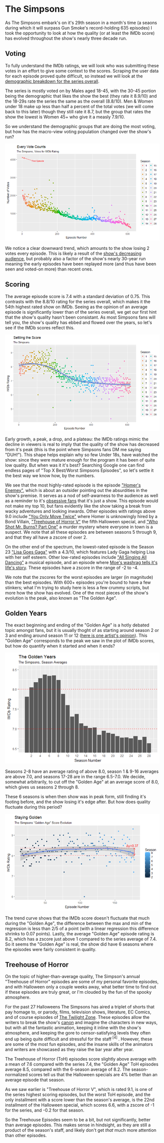 # The Simpsons

As The Simpsons embark's on it's 29th season in a month's time (a seaons during which it will surpass Gun Smoke's record-holding 635 episodes) I took the opportunity to look at how the quality (or at least the IMDb score) has evolved throughout the show's nearly three decade run. 

## Voting

To fully understand the IMDb ratings, we will look who was submitting these votes in an effort to give some context to the scores. Scraping the user data for each episode proved quite difficult, so instead we will look at the [demographic breakdown for the series overall](http://www.imdb.com/title/tt0096697/ratings?ref_=tt_ov_rt_).

The series is mostly voted on by Males aged 18-45, with the 30-45 portion being the demographic that likes the show the best (they rate it 8.9/10) and the 18-29s rate the series the same as the overall (8.8/10). Men & Women under 18 make up less than half a percent of the total votes (we will come back to this later) though they still rate it 8.7, but the group that rates the show the lowest is Women 45+ who give it a measly 7.9/10.

So we understand the demographic groups that are doing the most voting, but how has the macro-view voting population changed over the show's run?

![ep_votes_plot](https://raw.githubusercontent.com/atomaszewicz/Simpsons/master/RStudio/Plots/ep_votes_plot2.png?raw=TRUE)

We notice a clear downward trend, which amounts to the show losing 2 votes every episode. This is likely a result of the [show's decreasing audience](https://en.wikipedia.org/wiki/The_Simpsons#Reception_and_achievements), but probably also a factor of the show's nearly 30-year run meaning the early episodes have been replayed more (and thus have been seen and voted-on more) than recent ones.

## Scoring

The average episode score is 7.4 with a standard deviation of 0.75. This contrasts with the 8.8/10 rating for the series overall, which makes it the 54th highest rated show on IMDb. Seeing as the opinion of an average episode is significantly lower than of the series overall, we get our first hint that the show's quality hasn't been consistant. As most Simpsons fans will tell you, the show's quality has ebbed and flowed over the years, so let's see if the IMDb scores reflect this. 

![ep_rate_plot](https://raw.githubusercontent.com/atomaszewicz/Simpsons/master/RStudio/Plots/ep_rate_plot.png?raw=TRUE)

Early growth, a peak, a drop, and a plateau: the IMDb ratings mimic the decline in viewers is real to imply that the quality of the show has decreased from it's peak (this is the point where Simpsons fans DM me saying "DUH!"). This shape helps explain why so few Under 18s, have watched the show: since they were mature enough for the program it has been of quite low quality. But when was it it's best? Searching Google one can find endless pages of "Top X Best/Worst Simpsons Episodes", so let's settle it the best way we know how, by the numbers.

We see that the most highly-rated episode is the episode ["Homer's Enemey"](http://simpsons.wikia.com/wiki/Homer%27s_Enemy), which is about an outsider pointing out the absurdities in the show's premise. It serves as a nod of self-awarness to the audience as well as a reminder to it's [obsessive fans](https://deadhomersociety.com/2010/08/02/animation-showcase-homer-goes-to college/) that it's just a show. This episode would not make my top 10, but fans evidently like the show taking a break from wacky adventures and looking inwards. Other episodes with ratings above 9.0 include ["You Only Move Twice"](http://simpsons.wikia.com/wiki/You_Only_Move_Twice) where Homer is unknowingly hired by a Bond Villain, ["Treehouse of Horror V"](http://simpsons.wikia.com/wiki/Treehouse_of_Horror_V) the fifth Halloween special, and ["Who Shot Mr. Burns? Part One"](http://simpsons.wikia.com/wiki/Who_Shot_Mr._Burns%3F_(Part_One)) a murder mystery where everyone in town is a suspect. We note that all these episodes are between seasons 5 through 9, and that they all have a zscore of over 2.

On the other end of the spectrum, the lowest-rated episode is the Season 23 ["Lisa Goes Gaga"](http://simpsons.wikia.com/wiki/Lisa_Goes_Gaga) with a 4.3/10, which features Lady Gaga helping Lisa with her self esteem. Other low-rated episodes include ["All Singing All Dancing"](http://simpsons.wikia.com/wiki/All_Singing,_All_Dancing) a musical episode, and an episode where [Moe's washrag tells it's life's story](http://simpsons.wikia.com/wiki/Moe_Goes_from_Rags_to_Riches). These episodes have a zscore in the range of -2 to -4.

We note that the zscores for the worst episodes are larger (in magnitude) than the best episodes. With 600+ episodes you're bound to have a few stinkers; what I'm trying to study here is less a few crummy scripts, but more how the show has evolved. One of the most pieces of the show's evolution is the peak, also known as "The Golden Age".


## Golden Years

The exact beginning and ending of the "Golden Age" is a hotly debated topic amongst fans, but it is usually thoght of as starting around season 2 or 3 and ending around season 11 or 12 ([here is one artist's opinion](https://github.com/atomaszewicz/Simpsons/blob/master/RStudio/Plots/1467480120160.jpg)). This "Golden Age" corresponds to the peak we saw in the plot of IMDb scores, but how do quantify when it started and when it ends? 

![avg_rate_plot](https://raw.githubusercontent.com/atomaszewicz/Simpsons/master/RStudio/Plots/avg_rating_plot.png?raw=TRUE)

Seasons 2-8 have an average rating of above 8.0, season 1 & 9-16 averages are above 7.0, and seasons 17-28 are in the range 6.5-7.0. We decide, somewhat arbitrarily, to cut off the "Golden Age" at an average score of 8.0, which gives us seasons 2 through 8. 

These 6 seasons is when then show was in peak form, still finding it's footing before, and the show losing it's edge after. But how does quality fluctuate during this period?

![gold_rate1](https://github.com/atomaszewicz/Simpsons/blob/master/RStudio/Plots/gold_rate1.png?raw=TRUE)

The trend curve shows that the IMDb score doesn't fluctuate that much during the "Golden Age", the difference between the max and min of the regression is less than 2/5 of a point (with a linear regression this difference shrinks to 0.07 points). Lastly, the average "Golden Age" episode rating is 8.2, which has a zscore just above 1 compared to the series average of 7.4. So it seems the "Golden Age" is real, the show did have 6 seasons where the episodes were fairly consistent in quality. 

## Treehouse of Horror

On the topic of higher-than-average quality, The Simpson's annual "Treehouse of Horror" episodes are some of my personal favorite episodes, and with Halloween only a couple weeks away, what better time to find out if these episodes are truly great, or I'm clouded by the fun of the spooky atmosphere.

For the past 27 Halloweens The Simpsons has aired a triplet of shorts that pay homage to, or parody, films, television shows, literature, EC Comics, and of course episodes of [The Twilight Zone](https://www.youtube.com/watch?v=SFokFDyDGgs). These episodes allow the writers to break the show's [canon](https://en.wikipedia.org/wiki/Canon_(fiction)) and imagine the characters in new ways, but with all the fantastic animation, keeping it inline with the show's atmosphere, and keeping the gore to censor-satisfying levels they often end up being quite difficult and stressful for the staff<sup> [4] </sup>. However, these are some of the most fun episodes, and the insane skills of the animators and writers are showcased as they raise the bar year after year.

The Treehouse of Horror (ToH) episodes score slightly above average with a mean of 7.6 compared with the series 7.4, the "Golden Age" ToH episodes average 8.5, compared with the 6-season average of 8.2. The season-normalized scores tell us that the Halloween specials are 4% better than an average episode that season. 

As we saw earlier is "Treehouse of Horror V", which is rated 9.1, is one of the series highest scoring episodes, but the worst ToH episode, and the only installment with a score lower than the season's average, is the 22nd installment of the Halloween special, which scores 6.6, with a zscore of -1 for the series, and -0.2 for that season. 

So the Treehouse Episodes seem to be a bit, but not significantly, better than average episodes. This makes sense in hindsight, as they are still a product of the season's staff, and likely don't get *that* much more attention than other episodes. 
